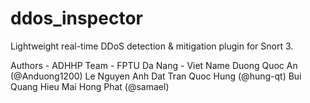 # ddos_inspector
Lightweight real-time DDoS detection &amp; mitigation plugin for Snort 3.

Authors - ADHHP Team - FPTU Da Nang - Viet Name
Duong Quoc An (@Anduong1200)
Le Nguyen Anh Dat
Tran Quoc Hung (@hung-qt)
Bui Quang Hieu
Mai Hong Phat (@samael)
